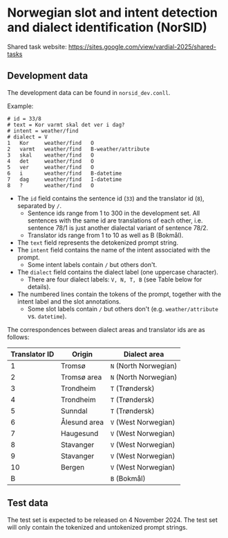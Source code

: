 # Norwegian slot and intent detection and dialect identification (NorSID)

Shared task website: https://sites.google.com/view/vardial-2025/shared-tasks

## Development data

The development data can be found in `norsid_dev.conll`.

Example:

```
# id = 33/8
# text = Kor varmt skal det ver i dag?
# intent = weather/find
# dialect = V
1   Kor     weather/find   O
2   varmt   weather/find   B-weather/attribute
3   skal    weather/find   O
4   det     weather/find   O
5   ver     weather/find   O
6   i       weather/find   B-datetime
7   dag     weather/find   I-datetime
8   ?       weather/find   O
```

- The `id` field contains the sentence id (`33`) and the translator id (`8`), separated by `/`.
  - Sentence ids range from 1 to 300 in the development set. All sentences with the same id are translations of each other, i.e. sentence 78/1 is just another dialectal variant of sentence 78/2.
  - Translator ids range from 1 to 10 as well as B (Bokmål).
- The `text` field represents the detokenized prompt string.
- The `intent` field contains the name of the intent associated with the prompt.
  - Some intent labels contain `/` but others don't.
- The `dialect` field contains the dialect label (one uppercase character).
  - There are four dialect labels: `V, N, T, B` (see Table below for details).
- The numbered lines contain the tokens of the prompt, together with the intent label and the slot annotations.
  - Some slot labels contain `/` but others don't (e.g. `weather/attribute` vs. `datetime`).

The correspondences between dialect areas and translator ids are as follows:

| Translator ID  | Origin | Dialect area |
| --- | ----------- | ------------- |
| 1  | Tromsø       | `N` (North Norwegian) |
| 2  | Tromsø area  | `N` (North Norwegian) |
| 3  | Trondheim    | `T` (Trøndersk)       |
| 4  | Trondheim    | `T` (Trøndersk)       |
| 5  | Sunndal      | `T` (Trøndersk)       |
| 6  | Ålesund area | `V` (West Norwegian)  |
| 7  | Haugesund    | `V` (West Norwegian)  |
| 8  | Stavanger    | `V` (West Norwegian)  |
| 9  | Stavanger    | `V` (West Norwegian)  |
| 10 | Bergen       | `V` (West Norwegian)  |
| B  |              | `B` (Bokmål)          |

## Test data

The test set is expected to be released on 4 November 2024. The test set will only contain the tokenized and untokenized prompt strings.
